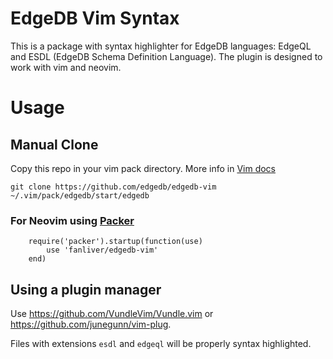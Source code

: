 # EdgeDB Vim Syntax

This is a package with syntax highlighter for EdgeDB languages: EdgeQL and
ESDL (EdgeDB Schema Definition Language).  The plugin is designed to work with
vim and neovim.

# Usage

## Manual Clone
Copy this repo in your vim pack directory. More info in [Vim docs](https://github.com/vim/vim/blob/247bf0de465411e4ebb1c0fe1a9e07f4a7f77e91/runtime/doc/repeat.txt#L515)

`git clone https://github.com/edgedb/edgedb-vim ~/.vim/pack/edgedb/start/edgedb`

### For Neovim using [Packer](https://github.com/wbthomason/packer.nvim)

```
    require('packer').startup(function(use)   
        use 'fanliver/edgedb-vim'
    end)
```

## Using a plugin manager
Use https://github.com/VundleVim/Vundle.vim or https://github.com/junegunn/vim-plug.

Files with extensions `esdl` and `edgeql` will be properly syntax highlighted.

